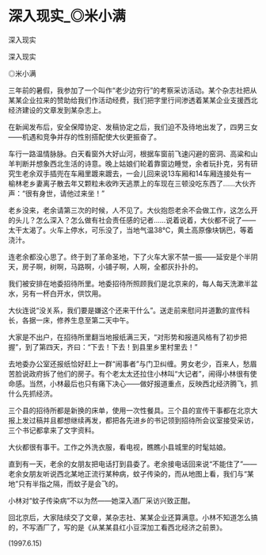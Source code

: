 # 深入现实_◎米小满

深入现实

深入现实

◎米小满

三年前的暑假，我参加了一个叫作“老少边穷行”的考察采访活动。某个杂志社把从某某企业拉来的赞助给我们作活动经费，我们把字里行间渗透着某某企业支援西北经济建设的文章发到某杂志上。

在新闻发布后，安全保障协定、发稿协定之后，我们迫不及待地出发了，四男三女——机遇和竞争并存的性别搭配使大伙更振奋了。

车行一路温情脉脉。白天看窗外大好山河，根据车窗前飞速闪避的窑洞、高粱和山羊判断并想象西北生活的诗意。晚上姑娘们轮着靠窗边睡觉，余者玩扑克，另有研究生老余双手插兜在车厢里踱来踱去，一会儿回来说13车厢和14车厢连接处有一榆林老乡妻离子散去年又颗粒未收昨天逃票上的车现在三顿没吃东西了……大伙齐声：“很有身世，请他过来坐！”

老乡没来，老余请第三次的时候，人不见了。大伙抱怨老余不会做工作，这怎么开的头儿？怎么深入？怎么做有社会责任感的记者……说着说着，大伙都不说了——太干太渴了。火车上停水，可乐没了，当地气温38℃，黄土高原像块锅巴，等着浇汁。

连老余都没心思了。终于到了革命圣地，下了火车大家不禁一振——延安是个半阴天，房子啊，树啊，马路啊，小铺子啊，人啊，全都灰扑扑的。

我们被安排在地委招待所里。地委招待所照顾我们是北京来的，每人每天洗漱半盆水，另有一杯白开水，供饮用。

大伙连说“没关系，我们要是嫌这个还来干什么”。送走前来慰问并道歉的宣传科长，各据一床，修养生息至第二天中午。

大家是不出户，在招待所里翻当地报纸满三天，“对形势和报道风格有了初步把握”，到了第四天，齐曰：“下去！下去！到县里乡里村里去！”

去地委办公室还报纸恰好赶上一群“闹事者”与门卫纠缠。男女老少，百来人，愁眉苦脸说政府拆了他们的房子。有个老太太还拉住小林叫“大记者”，闹得小林很有使命感。当然，小林最后也只有痛下决心——做好报道重点，反映西北经济腾飞，抓什么先抓经济。

三个县的招待所都是新换的床单，使用一次性餐具。三个县的宣传干事都在北京大报上发过稿并且都想继续再发，都把各先进乡的书记领到招待所会议室接受采访，三个书记都拿来了文字资料。

大伙都很有事干。工作之外洗衣服，看电视，瞧瞧小县城里的时髦姑娘。

直到有一天，老余的女朋友把电话打到县委了。老余接电话回来说“不能住了”——老余女朋友听说西北某地正流行某种病，蚊子传染的，而从地图上看，我们与“某地”只有半指之隔，而蚊子是会飞的。

小林对“蚊子传染病”不以为然——她深入酒厂采访兴致正酣。

回北京后，大家陆续交了文章，某杂志社、某某企业还算满意。小林不知道怎么搞的，不写酒厂了，写的是《从某某县红小豆深加工看西北经济之前景》。

(1997.6.15)